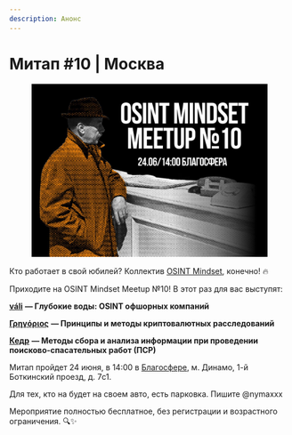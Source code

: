 ```yaml
---
description: Анонс
---
```


# Митап #10 | Москва

<figure><img src="../../.gitbook/assets/telegram-cloud-photo-size-4-5777208480795570255-y.jpg" alt=""><figcaption></figcaption></figure>

Кто работает в свой юбилей? Коллектив [OSINT Mindset](https://t.me/osint\_mindset), конечно! 🔥

Приходите на OSINT Mindset Meetup №10! В этот раз для вас выступят:

[**váli**](https://t.me/alarm\_vali) **— Глубокие воды: OSINT офшорных компаний**

[**Γρηγόριος**](https://t.me/Greguar\_X) **— Принципы и методы криптовалютных расследований**

[**Кедр**](https://t.me/main\_search) **— Методы сбора и анализа информации при проведении поисково-спасательных работ (ПСР)**

Митап пройдет 24 июня, в 14:00 в [Благосфере](https://blagosfera.ru/kontakty/), м. Динамо, 1-й Боткинский проезд, д. 7c1.

Для тех, кто на будет на своем авто, есть парковка. Пишите @nymaxxx

Мероприятие полностью бесплатное, без регистрации и возрастного ограничения. 🔍✨
